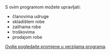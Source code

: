 S ovim programom možete upravljati:
  * članovima udruge
  * skladištem robe
  * zalihama robe
  * troškovima
  * prodajom robe

[Ovdje pogledajte promjene u verzijama programa](http://code.google.com/p/cassitto/wiki/Promjene).